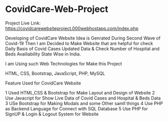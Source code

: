 # CovidCare-Web-Project

Project Live Link: https://covidcarewebsiteproject.000webhostapp.com/index.php

Developing of CovidCare Website Idea is Genrated During Second Wave of Covid-19
Then I am Decided to Make Website that are helpful for check Daily Basis of Covid Cases Updated Data & Check Number of Hospital and Beds Availiability State Wise in India.

I am Using such Web Technologies for Make this Project

HTML, CSS, Bootstrap, JavaScript, PHP, MySQL

Feature Used for CovidCare Website

1 Used HTML,CSS & Bootstrap for Make Layout and Design of Website
2 Use Javacript for Show Live Data of Covid Cases and Hospital & Beds Data
3 USe Bootstrap for Making Modals and some Other samll things
4 Use PHP as Backend Language for Connect with SQL Database
5 Use PHP for SignUP & Login & Logout System for Website

